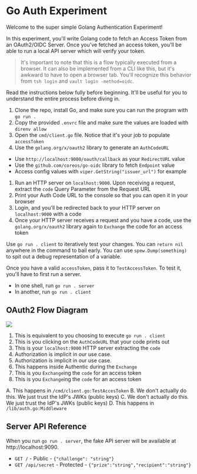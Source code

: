 # Go Auth Experiment

Welcome to the super simple Golang Authentication Experiment!

In this experiment, you'll write Golang code to fetch an Access Token from an
OAuth2/OIDC Server. Once you've fetched an access token, you'll be able to run
a local API server which will verify your token.

> It's important to note that this is a flow typically executed from a browser.
> It can also be implemented from a CLI like this, but it's awkward to have to
> open a browser tab. You'll recognize this behavior from `tsh login` and
> `vault login -method=oidc`.

Read the instructions below fully before beginning. It'll be useful for you to
understand the entire process before diving in.

1. Clone the repo, install Go, and make sure you can run the program with `go run .`
1. Copy the provided `.envrc` file and make sure the values are loaded with `direnv allow`
1. Open the `cmd/client.go` file. Notice that it's your job to populate `accessToken`
1. Use the `golang.org/x/oauth2` library to generate an `AuthCodeURL`
  - Use `http://localhost:9000/oauth/callback` as your `RedirectURL` value
  - Use the `github.com/coreos/go-oidc` library to fetch `Endpoint` value
  - Access config values with `viper.GetString("issuer_url")` for example
1. Run an HTTP server on `localhost:9000`. Upon receiving a request, extract the `code` Query Parameter from the Request URL
1. Print your Auth Code URL to the console so that you can open it in your browser
1. Login, and you'll be redirected back to your HTTP server on `localhost:9000` with a code
1. Once your HTTP server receives a request and you have a code, use the `golang.org/x/oauth2` library again to `Exchange` the code for an access token

Use `go run . client` to iteratively test your changes. You can `return nil`
anywhere in the command to bail early. You can use `spew.Dump(something)` to
spit out a debug representation of a variable.

Once you have a valid `accessToken`, pass it to `TestAccessToken`. To test it,
you'll have to first run a server.

- In one shell, run `go run . server`
- In another, run `go run . client`

## OAuth2 Flow Diagram

![](https://miro.medium.com/max/1400/1*ULF38OTiNJNQZ4lHQZqRwQ.png)

1. This is equivalent to you choosing to execute `go run . client`
2. This is you clicking on the `AuthCodeURL` that your code prints out
3. This is your `localhost:9000` HTTP server extracting the `code`
4. Authorization is implicit in our use case.
5. Authorization is implicit in our use case.
6. This happens inside Authentic during the `Exchange`
7. This is you `Exchange`ing the `code` for an access token
8. This is you `Exchange`ing the `code` for an access token

A. This happens in `/cmd/client.go:TestAccesToken`
B. We don't actually do this. We just trust the IdP's JWKs (public keys)
C. We don't actually do this. We just trust the IdP's JWKs (public keys)
D. This happens in `/lib/auth.go:Middleware`

## Server API Reference

When you run `go run . server`, the fake API server will be available at
http://localhost:9090.

- `GET /` - Public - `{"challenge": "string"}`
- `GET /api/secret` - Protected - `{"prize":"string","recipient":"string"}`
